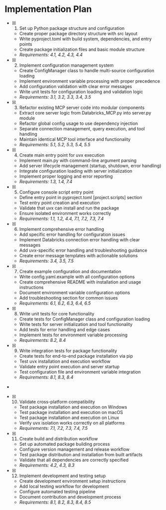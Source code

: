 # Implementation Plan

- [x] 1. Set up Python package structure and configuration





  - Create proper package directory structure with src layout
  - Write pyproject.toml with build system, dependencies, and entry points
  - Create package initialization files and basic module structure
  - _Requirements: 4.1, 4.2, 4.3, 4.4_

- [x] 2. Implement configuration management system

















  - Create ConfigManager class to handle multi-source configuration loading
  - Implement environment variable processing with proper precedence
  - Add configuration validation with clear error messages
  - Write unit tests for configuration loading and validation logic
  - _Requirements: 3.1, 3.2, 3.3, 3.4, 3.5_

- [x] 3. Refactor existing MCP server code into modular components



  - Extract core server logic from Databricks_MCP.py into server.py module
  - Refactor global config usage to use dependency injection
  - Separate connection management, query execution, and tool handling
  - Maintain identical MCP tool interface and functionality
  - _Requirements: 5.1, 5.2, 5.3, 5.4, 5.5_

- [x] 4. Create main entry point for uvx execution




  - Implement main.py with command-line argument parsing
  - Add server lifecycle management (startup, shutdown, error handling)
  - Integrate configuration loading with server initialization
  - Implement proper logging and error reporting
  - _Requirements: 1.3, 1.4, 7.4_

- [x] 5. Configure console script entry point




  - Define entry point in pyproject.toml [project.scripts] section
  - Test entry point creation and execution
  - Validate that uvx can install and run the package
  - Ensure isolated environment works correctly
  - _Requirements: 1.1, 1.2, 4.4, 7.1, 7.2, 7.3, 7.4_

- [x] 6. Implement comprehensive error handling




  - Add specific error handling for configuration issues
  - Implement Databricks connection error handling with clear messages
  - Add uvx-specific error handling and troubleshooting guidance
  - Create error message templates with actionable solutions
  - _Requirements: 3.4, 3.5, 7.5_

- [x] 7. Create example configuration and documentation




  - Write config.yaml.example with all configuration options
  - Create comprehensive README with installation and usage instructions
  - Document environment variable configuration options
  - Add troubleshooting section for common issues
  - _Requirements: 6.1, 6.2, 6.3, 6.4, 6.5_

- [x] 8. Write unit tests for core functionality





  - Create tests for ConfigManager class and configuration loading
  - Write tests for server initialization and tool functionality
  - Add tests for error handling and edge cases
  - Implement tests for environment variable processing
  - _Requirements: 8.2, 8.4_

- [x] 9. Write integration tests for package functionality





  - Create tests for end-to-end package installation via pip
  - Test uvx installation and execution workflow
  - Validate entry point execution and server startup
  - Test configuration file and environment variable integration
  - _Requirements: 8.1, 8.3, 8.4_
-

- [x] 10. Validate cross-platform compatibility








  - Test package installation and execution on Windows
  - Test package installation and execution on macOS
  - Test package installation and execution on Linux
  - Verify uvx isolation works correctly on all platforms
  - _Requirements: 7.1, 7.2, 7.3, 7.4, 7.5_

- [x] 11. Create build and distribution workflow












  - Set up automated package building process
  - Configure version management and release workflow
  - Test package distribution and installation from built artifacts
  - Validate that all dependencies are correctly specified
  - _Requirements: 4.2, 4.3, 8.3_

- [x] 12. Implement development and testing setup








  - Create development environment setup instructions
  - Add local testing workflow for development
  - Configure automated testing pipeline
  - Document contribution and development process
  - _Requirements: 8.1, 8.2, 8.3, 8.4, 8.5_